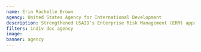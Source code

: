 ```yaml
---
name: Erin Rachelle Brown
agency: United States Agency for International Development
description: Strengthened USAID’s Enterprise Risk Management (ERM) approach through qualitative and quantitative data analysis. The work decreased staff burden when flagging risks across the agency and improved how the agency uses ERM to steward tax dollars.  
filters: indiv doc agency
image: 
banner: agency
---
```

